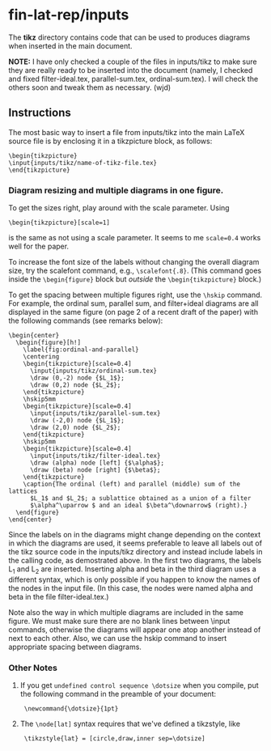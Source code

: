 # fin-lat-rep/inputs

The **tikz** directory contains code that can be used to produces diagrams when
inserted in the main document.

**NOTE:** I have only checked a couple of the files in inputs/tikz to make sure
  they are really ready to be inserted into the document (namely, I checked and
  fixed filter-ideal.tex, parallel-sum.tex, ordinal-sum.tex).
  I will check the others soon and tweak them as necessary. (wjd)  

## Instructions
The most basic way to insert a file from inputs/tikz into the main LaTeX
source file is by enclosing it in a tikzpicture block, as follows:

    \begin{tikzpicture}
	\input{inputs/tikz/name-of-tikz-file.tex}
    \end{tikzpicture}

### Diagram resizing and multiple diagrams in one figure.

To get the sizes right, play around with the scale parameter. Using

    \begin{tikzpicture}[scale=1]

is the same as not using a scale parameter.  It seems to me
`scale=0.4` works well for the paper.

To increase the font size of the labels without changing the overall diagram
size, try the scalefont command, e.g., `\scalefont{.8}`.  (This command goes
inside the `\begin{figure}` block but *outside* the `\begin{tikzpicture}` block.)

To get the spacing between multiple figures right, use the `\hskip` command.
For example, the ordinal sum, parallel sum, and filter+ideal diagrams are all
displayed in the same figure (on page 2 of a recent draft of the paper)
with the following commands (see remarks below):

    \begin{center}
      \begin{figure}[h!]
        \label{fig:ordinal-and-parallel}
        \centering
        \begin{tikzpicture}[scale=0.4]
          \input{inputs/tikz/ordinal-sum.tex}
          \draw (0,-2) node {$L_1$};
          \draw (0,2) node {$L_2$};
        \end{tikzpicture}
        \hskip5mm
        \begin{tikzpicture}[scale=0.4]
          \input{inputs/tikz/parallel-sum.tex}
          \draw (-2,0) node {$L_1$};
          \draw (2,0) node {$L_2$};
        \end{tikzpicture}
        \hskip5mm
        \begin{tikzpicture}[scale=0.4]
          \input{inputs/tikz/filter-ideal.tex}
          \draw (alpha) node [left] {$\alpha$};
          \draw (beta) node [right] {$\beta$};
        \end{tikzpicture}
        \caption{The ordinal (left) and parallel (middle) sum of the lattices
          $L_1$ and $L_2$; a sublattice obtained as a union of a filter
          $\alpha^\uparrow $ and an ideal $\beta^\downarrow$ (right).}
      \end{figure}
    \end{center}

Since the labels on in the diagrams might change depending on the context in
which the diagrams are used, it seems preferable to leave all labels out of the
tikz source code in the inputs/tikz directory and instead include labels in the
calling code, as demostrated above.  In the first two diagrams, the
labels L<sub>1</sub> and L<sub>2</sub> are inserted.  Inserting alpha and beta
in the third diagram uses a different syntax, which is only possible if you
happen to know the names of the nodes in the input file.  (In this case, the
nodes were named alpha and beta in the file filter-ideal.tex.)

Note also the way in which multiple diagrams are included in the same figure.
We must make sure there are no blank lines between \input commands, otherwise
the diagrams will appear one atop another instead of next to each other.  Also,
we can use the hskip command to insert appropriate spacing between diagrams.


### Other Notes
1. If you get `undefined control sequence \dotsize` when you compile, put
the following command in the preamble of your document:

        \newcommand{\dotsize}{1pt}

2. The `\node[lat]` syntax requires that we've defined a tikzstyle, like

        \tikzstyle{lat} = [circle,draw,inner sep=\dotsize]



